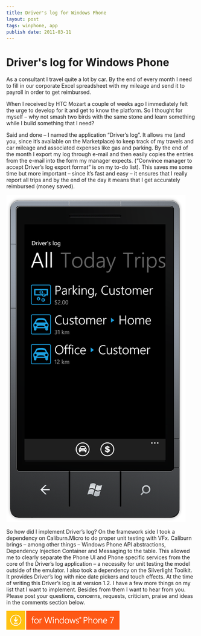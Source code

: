 ```yaml
---
title: Driver's log for Windows Phone
layout: post
tags: winphone, app
publish date: 2011-03-11
---
```

# Driver's log for Windows Phone

As a consultant I travel quite a lot by car. By the end of every month I need to fill in our corporate Excel spreadsheet with my mileage and send it to payroll in order to get reimbursed.

When I received by HTC Mozart a couple of weeks ago I immediately felt the urge to develop for it and get to know the platform. So I thought for myself – why not smash two birds with the same stone and learn something while I build something that I need?

Said and done – I named the application “Driver’s log”. It allows me (and you, since it’s available on the Marketplace) to keep track of my travels and car mileage and associated expenses like gas and parking. By the end of the month I export my log through e-mail and then easily copies the entries from the e-mail into the form my manager expects. (“Convince manager to accept Driver’s log export format” is on my to-do list). This saves me some time but more important – since it’s fast and easy – it ensures that I really report all trips and by the end of the day it means that I get accurately reimbursed (money saved).

![Driver's Log App](/assets/2011-03-11-driverslog-for-windows-phone/driverslog1.png)

So how did I implement Driver’s log?
On the framework side I took a dependency on Caliburn.Micro to do proper unit testing with VFx. Caliburn brings – among other things – Windows Phone API abstractions, Dependency Injection Container and Messaging to the table. This allowed me to clearly separate the Phone UI and Phone specific services from the core of the Driver’s log application – a necessity for unit testing the model outside of the emulator.
I also took a dependency on the Silverlight Toolkit. It provides Driver’s log with nice date pickers and touch effects.
At the time of writing this Driver’s log is at version 1.2. I have a few more things on my list that I want to implement. Besides from them I want to hear from you. Please post your questions, concerns, requests, criticism, praise and ideas in the comments section below.

[![Download in the Store](/assets/2011-03-11-driverslog-for-windows-phone/wp7_English_300x50_red.png)](http://www.windowsphone.com/en-us/store/app/driver-log/804f52f1-9334-e011-854c-00237de2db9e)